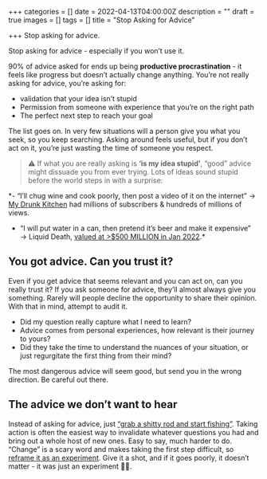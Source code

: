 +++
categories = []
date = 2022-04-13T04:00:00Z
description = ""
draft = true
images = []
tags = []
title = "Stop Asking for Advice"

+++
Stop asking for advice.

Stop asking for advice - especially if you won’t use it.

90% of advice asked for ends up being **productive procrastination** - it feels like progress but doesn’t actually change anything. You’re not really asking for advice, you’re asking for:

* validation that your idea isn’t stupid
* Permission from someone with experience that you’re on the right path
* The perfect next step to reach your goal

The list goes on. In very few situations will a person give you what you seek, so you keep searching. Asking around feels useful, but if you don’t act on it, you’re just wasting the time of someone you respect.

> ⚠️ If what you are really asking is **‘is my idea stupid’**, “good” advice might dissuade you from ever trying. Lots of ideas sound stupid before the world steps in with a surprise:

\*- “I’ll chug wine and cook poorly, then post a video of it on the internet” → [My Drunk Kitchen](https://en.wikipedia.org/wiki/My_Drunk_Kitchen) had millions of subscribers & hundreds of millions of views.

* “I will put water in a can, then pretend it’s beer and make it expensive” → Liquid Death, [valued at >$500 MILLION in Jan 2022](https://www.fooddive.com/news/liquid-death-raises-75m-in-funding-round-that-values-water-brand-at-more-t/616729/).*

> 

## You got advice. Can you trust it?

Even if you get advice that seems relevant and you can act on, can you really trust it? If you ask someone for advice, they’ll almost always give you something. Rarely will people decline the opportunity to share their opinion. With that in mind, attempt to audit it.

* Did my question really capture what I need to learn?
* Advice comes from personal experiences, how relevant is their journey to yours?
* Did they take the time to understand the nuances of your situation, or just regurgitate the first thing from their mind?

The most dangerous advice will seem good, but send you in the wrong direction. Be careful out there.

## The advice we don’t want to hear

Instead of asking for advice, just [“grab a shitty rod and start fishing”](https://www.dickiebush.com/articles/fishing). Taking action is often the easiest way to invalidate whatever questions you had and bring out a whole host of new ones. Easy to say, much harder to do. “Change” is a scary word and makes taking the first step difficult, so [reframe it as an experiment](https://critter.blog/2020/08/12/stop-changing-start-experimenting/). Give it a shot, and if it goes poorly, it doesn’t matter - it was just an experiment 🧪😉.